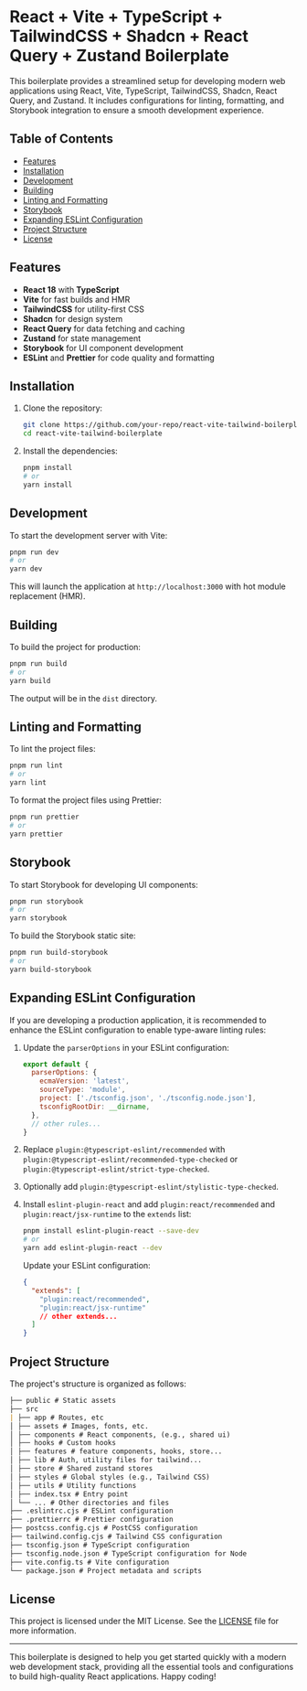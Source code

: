 # React + Vite + TypeScript + TailwindCSS + Shadcn + React Query + Zustand Boilerplate

This boilerplate provides a streamlined setup for developing modern web applications using React, Vite, TypeScript, TailwindCSS, Shadcn, React Query, and Zustand. It includes configurations for linting, formatting, and Storybook integration to ensure a smooth development experience.

## Table of Contents

- [Features](#features)
- [Installation](#installation)
- [Development](#development)
- [Building](#building)
- [Linting and Formatting](#linting-and-formatting)
- [Storybook](#storybook)
- [Expanding ESLint Configuration](#expanding-eslint-configuration)
- [Project Structure](#project-structure)
- [License](#license)

## Features

- **React 18** with **TypeScript**
- **Vite** for fast builds and HMR
- **TailwindCSS** for utility-first CSS
- **Shadcn** for design system
- **React Query** for data fetching and caching
- **Zustand** for state management
- **Storybook** for UI component development
- **ESLint** and **Prettier** for code quality and formatting

## Installation

1. Clone the repository:

   ```sh
   git clone https://github.com/your-repo/react-vite-tailwind-boilerplate.git
   cd react-vite-tailwind-boilerplate
   ```

2. Install the dependencies:

   ```sh
   pnpm install
   # or
   yarn install
   ```

## Development

To start the development server with Vite:

```sh
pnpm run dev
# or
yarn dev
```

This will launch the application at `http://localhost:3000` with hot module replacement (HMR).

## Building

To build the project for production:

```sh
pnpm run build
# or
yarn build
```

The output will be in the `dist` directory.

## Linting and Formatting

To lint the project files:

```sh
pnpm run lint
# or
yarn lint
```

To format the project files using Prettier:

```sh
pnpm run prettier
# or
yarn prettier
```

## Storybook

To start Storybook for developing UI components:

```sh
pnpm run storybook
# or
yarn storybook
```

To build the Storybook static site:

```sh
pnpm run build-storybook
# or
yarn build-storybook
```

## Expanding ESLint Configuration

If you are developing a production application, it is recommended to enhance the ESLint configuration to enable type-aware linting rules:

1. Update the `parserOptions` in your ESLint configuration:

   ```js
   export default {
     parserOptions: {
       ecmaVersion: 'latest',
       sourceType: 'module',
       project: ['./tsconfig.json', './tsconfig.node.json'],
       tsconfigRootDir: __dirname,
     },
     // other rules...
   }
   ```

2. Replace `plugin:@typescript-eslint/recommended` with `plugin:@typescript-eslint/recommended-type-checked` or `plugin:@typescript-eslint/strict-type-checked`.

3. Optionally add `plugin:@typescript-eslint/stylistic-type-checked`.

4. Install `eslint-plugin-react` and add `plugin:react/recommended` and `plugin:react/jsx-runtime` to the `extends` list:

   ```sh
   pnpm install eslint-plugin-react --save-dev
   # or
   yarn add eslint-plugin-react --dev
   ```

   Update your ESLint configuration:

   ```json
   {
     "extends": [
       "plugin:react/recommended",
       "plugin:react/jsx-runtime"
       // other extends...
     ]
   }
   ```

## Project Structure

The project's structure is organized as follows:

```md
├── public # Static assets
├── src
| ├── app # Routes, etc
│ ├── assets # Images, fonts, etc.
│ ├── components # React components, (e.g., shared ui)
│ ├── hooks # Custom hooks
│ ├── features # feature components, hooks, store...
│ ├── lib # Auth, utility files for tailwind...
│ ├── store # Shared zustand stores
│ ├── styles # Global styles (e.g., Tailwind CSS)
│ ├── utils # Utility functions
│ ├── index.tsx # Entry point
│ └── ... # Other directories and files
├── .eslintrc.cjs # ESLint configuration
├── .prettierrc # Prettier configuration
├── postcss.config.cjs # PostCSS configuration
├── tailwind.config.cjs # Tailwind CSS configuration
├── tsconfig.json # TypeScript configuration
├── tsconfig.node.json # TypeScript configuration for Node
├── vite.config.ts # Vite configuration
└── package.json # Project metadata and scripts
```

## License

This project is licensed under the MIT License. See the [LICENSE](LICENSE) file for more information.

---

This boilerplate is designed to help you get started quickly with a modern web development stack, providing all the essential tools and configurations to build high-quality React applications. Happy coding!
